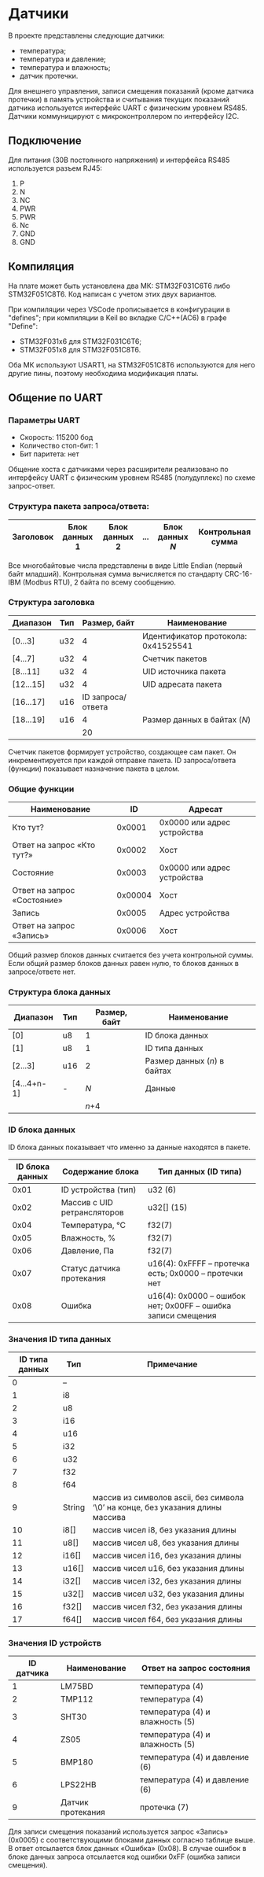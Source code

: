 # Датчики
В проекте представлены следующие датчики:
- температура;
- температура и давление;
- температура и влажность;
- датчик протечки.

Для внешнего управления, записи смещения показаний (кроме датчика протечки) в память устройства и считывания текущих показаний датчика используется интерфейс UART с физическим уровнем RS485. Датчики коммуницируют с микроконтроллером по интерфейсу I2C.

## Подключение
Для питания (30В постоянного напряжения) и интерфейса RS485 используется разъем RJ45:
1. P
2. N
3. NC
4. PWR
5. PWR
6. Nc
7. GND
8. GND

## Компиляция
На плате может быть установлена два МК: STM32F031C6T6 либо STM32F051C8T6. Код написан с учетом этих двух вариантов.

При компиляции через VSCode прописывается в конфигурации в "defines"; при компиляции в Keil во вкладке C/C++(AC6) в графе "Define":
- STM32F031x6 для STM32F031C6T6;
- STM32F051x8 для STM32F051C8T6.

Оба МК используют USART1, на STM32F051C8T6 используются для него другие пины, поэтому необходима модификация платы.

## Общение по UART
### Параметры UART
- Скорость: 115200 бод
- Количество стоп-бит: 1
- Бит паритета: нет

Общение хоста с датчиками через расширители реализовано по интерфейсу UART с физическим уровнем RS485 (полудуплекс) по схеме запрос-ответ.

### Структура пакета запроса/ответа:

| Заголовок | Блок данных 1 | Блок данных 2 | ... | Блок данных $N$ | Контрольная сумма |
| --- | --- | --- | --- | --- | --- |

Все многобайтовые числа представлены в виде Little Endian (первый байт младший). Контрольная сумма вычисляется по стандарту CRC-16-IBM (Modbus RTU), 2 байта по всему сообщению.

### Структура заголовка

| Диапазон | Тип | Размер, байт | Наименование |
| --- | --- | --- | --- |
| [0...3] | u32 | 4 | Идентификатор протокола: 0x41525541 |
| [4...7] | u32 | 4 | Счетчик пакетов |
| [8...11] | u32 | 4 | UID источника пакета |
| [12...15] | u32 | 4 | UID адресата пакета |
| [16...17] | u16 | ID запроса/ответа |
| [18...19] | u16 | 4 | Размер данных в байтах ($N$) |
|  | | 20 | |

Счетчик пакетов формирует устройство, создающее сам пакет. Он инкрементируется при каждой отправке пакета.
ID запроса/ответа (функции) показывает назначение пакета в целом.

### Общие функции

| Наименование | ID | Адресат
 --- | --- | --- | 
| Кто тут? | 0x0001 | 0x0000 или адрес устройства |
| Ответ на запрос «Кто тут?» | 0x0002 | Хост |
| Состояние | 0x0003 | 0x0000 или адрес устройства |
| Ответ на запрос «Состояние» | 0x00004 | Хост | 
| Запись | 0x0005 | Адрес устройства |
| Ответ на запрос «Запись» | 0x0006 | Хост |

Общий размер блоков данных считается без учета контрольной суммы. Если общий размер блоков данных равен нулю, то блоков данных в запросе/ответе нет.

### Структура блока данных

| Диапазон | Тип | Размер, байт | Наименование
 --- | --- | --- | --- | 
| [0] | u8 | 1 | ID блока данных |
| [1] | u8 | 1 | ID типа данных |
| [2...3] | u16 | 2 | Размер данных ($n$) в байтах |
| [4...4+n-1] | - | $N$ | Данные |
| | | $n$+4| |

### ID блока данных
ID блока данных показывает что именно за данные находятся в пакете.

| ID блока данных | Содержание блока | Тип данных (ID типа) |
 --- | --- | --- |
| 0x01 | ID устройства (тип) | u32 (6) |
| 0x02 | Массив c UID ретрансляторов | u32[] (15) |
| 0x04 | Температура, ℃ | f32(7) |
| 0x05 | Влажность, % | f32(7) |
| 0x06 | Давление, Па | f32(7) |
| 0x07 | Статус датчика протекания | u16(4): 0xFFFF – протечка есть; 0x0000 – протечки нет
| 0x08 | Ошибка | u16(4): 0x0000 – ошибок нет; 0x00FF – ошибка записи смещения

### Значения ID типа данных

| ID типа данных | Тип | Примечание |
|---|---|---|
| 0  | – | |
| 1  | i8  |  |
| 2  | u8  |  |
| 3  | i16 |  |
| 4  | u16 |  |
| 5  | i32 |  |
| 6  | u32 |  |
| 7  | f32 |  |
| 8  | f64 |  |
| 9  | String  | массив из символов ascii, без символа ‘\0’ на конце, без указания длины массива |
| 10 | i8[] | массив чисел i8, без указания длины |
| 11 | u8[] | массив чисел u8, без указания длины |
| 12 | i16[] | массив чисел i16, без указания длины |
| 13 | u16[] | массив чисел u16, без указания длины |
| 14 | i32[] | массив чисел i32, без указания длины |
| 15 | u32[] | массив чисел u32, без указания длины |
| 16 | f32[] | массив чисел f32, без указания длины |
| 17 | f64[] | массив чисел f64, без указания длины |

### Значения ID устройств

| ID датчика | Наименование | Ответ на запрос состояния |
|------------|---|---|
| 1          | LM75BD | температура (4)
| 2          | TMP112 | температура (4)
| 3          | SHT30  | температура (4) и влажность (5)
| 4          | ZS05   | температура (4) и влажность (5)
| 5          | BMP180 | температура (4) и давление (6)
| 6          | LPS22HB | температура (4) и давление (6)
| 9          | Датчик протекания | протечка (7)

Для записи смещения показаний используется запрос «Запись» (0x0005) c соответствующими блоками данных согласно таблице выше. В ответ отсылается блок данных «Ошибка» (0x08). В случае ошибок в блоке данных запроса отсылается код ошибки 0xFF (ошибка записи смещения).